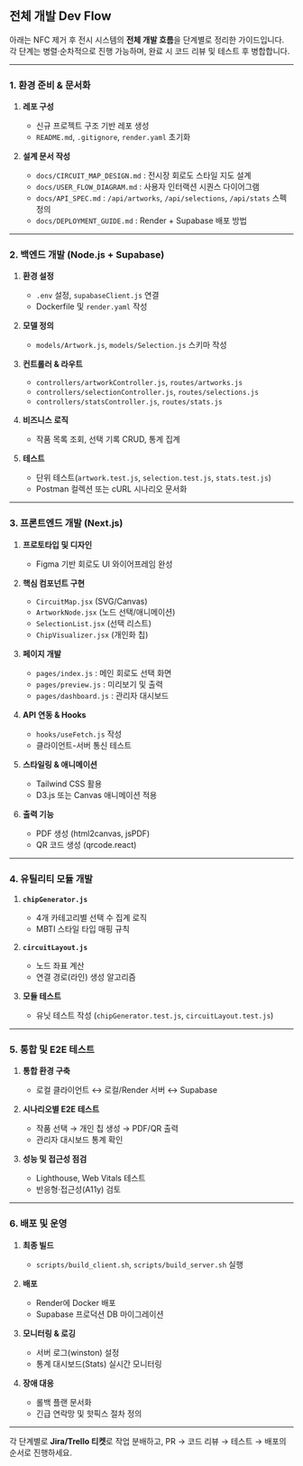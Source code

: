 ## 전체 개발 Dev Flow

아래는 NFC 제거 후 전시 시스템의 **전체 개발 흐름**을 단계별로 정리한 가이드입니다.
각 단계는 병렬·순차적으로 진행 가능하며, 완료 시 코드 리뷰 및 테스트 후 병합합니다.

---

### 1. 환경 준비 & 문서화

1. **레포 구성**

   * 신규 프로젝트 구조 기반 레포 생성
   * `README.md`, `.gitignore`, `render.yaml` 초기화
2. **설계 문서 작성**

   * `docs/CIRCUIT_MAP_DESIGN.md` : 전시장 회로도 스타일 지도 설계
   * `docs/USER_FLOW_DIAGRAM.md` : 사용자 인터랙션 시퀀스 다이어그램
   * `docs/API_SPEC.md` : `/api/artworks`, `/api/selections`, `/api/stats` 스펙 정의
   * `docs/DEPLOYMENT_GUIDE.md` : Render + Supabase 배포 방법

---

### 2. 백엔드 개발 (Node.js + Supabase)

1. **환경 설정**

   * `.env` 설정, `supabaseClient.js` 연결
   * Dockerfile 및 `render.yaml` 작성
2. **모델 정의**

   * `models/Artwork.js`, `models/Selection.js` 스키마 작성
3. **컨트롤러 & 라우트**

   * `controllers/artworkController.js`, `routes/artworks.js`
   * `controllers/selectionController.js`, `routes/selections.js`
   * `controllers/statsController.js`, `routes/stats.js`
4. **비즈니스 로직**

   * 작품 목록 조회, 선택 기록 CRUD, 통계 집계
5. **테스트**

   * 단위 테스트(`artwork.test.js`, `selection.test.js`, `stats.test.js`)
   * Postman 컬렉션 또는 cURL 시나리오 문서화

---

### 3. 프론트엔드 개발 (Next.js)

1. **프로토타입 및 디자인**

   * Figma 기반 회로도 UI 와이어프레임 완성
2. **핵심 컴포넌트 구현**

   * `CircuitMap.jsx` (SVG/Canvas)
   * `ArtworkNode.jsx` (노드 선택/애니메이션)
   * `SelectionList.jsx` (선택 리스트)
   * `ChipVisualizer.jsx` (개인화 칩)
3. **페이지 개발**

   * `pages/index.js` : 메인 회로도 선택 화면
   * `pages/preview.js` : 미리보기 및 출력
   * `pages/dashboard.js` : 관리자 대시보드
4. **API 연동 & Hooks**

   * `hooks/useFetch.js` 작성
   * 클라이언트-서버 통신 테스트
5. **스타일링 & 애니메이션**

   * Tailwind CSS 활용
   * D3.js 또는 Canvas 애니메이션 적용
6. **출력 기능**

   * PDF 생성 (html2canvas, jsPDF)
   * QR 코드 생성 (qrcode.react)

---

### 4. 유틸리티 모듈 개발

1. **`chipGenerator.js`**

   * 4개 카테고리별 선택 수 집계 로직
   * MBTI 스타일 타입 매핑 규칙
2. **`circuitLayout.js`**

   * 노드 좌표 계산
   * 연결 경로(라인) 생성 알고리즘
3. **모듈 테스트**

   * 유닛 테스트 작성 (`chipGenerator.test.js`, `circuitLayout.test.js`)

---

### 5. 통합 및 E2E 테스트

1. **통합 환경 구축**

   * 로컬 클라이언트 ↔ 로컬/Render 서버 ↔ Supabase
2. **시나리오별 E2E 테스트**

   * 작품 선택 → 개인 칩 생성 → PDF/QR 출력
   * 관리자 대시보드 통계 확인
3. **성능 및 접근성 점검**

   * Lighthouse, Web Vitals 테스트
   * 반응형·접근성(A11y) 검토

---

### 6. 배포 및 운영

1. **최종 빌드**

   * `scripts/build_client.sh`, `scripts/build_server.sh` 실행
2. **배포**

   * Render에 Docker 배포
   * Supabase 프로덕션 DB 마이그레이션
3. **모니터링 & 로깅**

   * 서버 로그(winston) 설정
   * 통계 대시보드(Stats) 실시간 모니터링
4. **장애 대응**

   * 롤백 플랜 문서화
   * 긴급 연락망 및 핫픽스 절차 정의

---

각 단계별로 **Jira/Trello 티켓**로 작업 분배하고, PR → 코드 리뷰 → 테스트 → 배포의 순서로 진행하세요.
